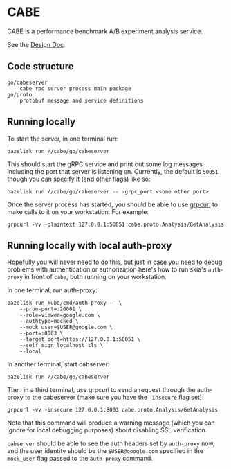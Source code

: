 # CABE

CABE is a performance benchmark A/B experiment analysis service.

See the [Design Doc](http://go/cabe-rpc).

## Code structure

    go/cabeserver
        cabe rpc server process main package
    go/proto
        protobuf message and service definitions

## Running locally

To start the server, in one terminal run:

```
bazelisk run //cabe/go/cabeserver
```

This should start the gRPC service and print out some log messages
including the port that server is listening on. Currently, the
default is `50051` though you can specify it (and other flags) like
so:

```
bazelisk run //cabe/go/cabeserver -- -grpc_port <some other port>
```

Once the server process has started, you should be able to use
[grpcurl](https://github.com/fullstorydev/grpcurl) to make calls to it
on your workstation. For example:

```
grpcurl -vv -plaintext 127.0.0.1:50051 cabe.proto.Analysis/GetAnalysis
```

## Running locally with local auth-proxy

Hopefully you will never need to do this, but just in case you need
to debug problems with authentication or authorization here's how
to run skia's `auth-proxy` in front of `cabe`, both running on your
workstation.

In one terminal, run auth-proxy:

```
bazelisk run kube/cmd/auth-proxy -- \
    --prom-port=:20001 \
    --role=viewer=google.com \
    --authtype=mocked \
    --mock_user=$USER@google.com \
    --port=:8003 \
    --target_port=https://127.0.0.1:50051 \
    --self_sign_localhost_tls \
    --local
```

In another terminal, start cabserver:

```
bazelisk run //cabe/go/cabeserver
```

Then in a third terminal, use grpcurl to send a request through the auth-proxy
to the cabeserver (make sure you have the `-insecure` flag set):

```
grpcurl -vv -insecure 127.0.0.1:8003 cabe.proto.Analysis/GetAnalysis
```

Note that this command will produce a warning message (which you can ignore for
local debugging purposes) about disabling SSL verification.

`cabserver` should be able to see the auth headers set by `auth-proxy` now, and the
user identity should be the `$USER@google.com` specified in the `mock_user` flag
passed to the `auth-proxy` command.
